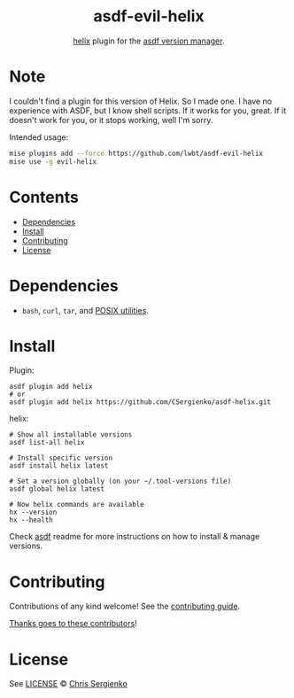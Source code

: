 <div align="center">

# asdf-evil-helix

[helix](https://helix-editor.com/) plugin for the [asdf version manager](https://asdf-vm.com).

</div>

# Note

I couldn't find a plugin for this version of Helix.
So I made one.
I have no experience with ASDF, but I know shell scripts.
If it works for you, great.
If it doesn't work for you, or it stops working, well I'm sorry.

Intended usage:

```bash
mise plugins add --force https://github.com/lwbt/asdf-evil-helix
mise use -g evil-helix
```

# Contents

- [Dependencies](#dependencies)
- [Install](#install)
- [Contributing](#contributing)
- [License](#license)

# Dependencies

- `bash`, `curl`, `tar`, and [POSIX utilities](https://pubs.opengroup.org/onlinepubs/9699919799/idx/utilities.html).

# Install

Plugin:

```shell
asdf plugin add helix
# or
asdf plugin add helix https://github.com/CSergienko/asdf-helix.git
```

helix:

```shell
# Show all installable versions
asdf list-all helix

# Install specific version
asdf install helix latest

# Set a version globally (on your ~/.tool-versions file)
asdf global helix latest

# Now helix commands are available
hx --version
hx --health
```

Check [asdf](https://github.com/asdf-vm/asdf) readme for more instructions on how to
install & manage versions.

# Contributing

Contributions of any kind welcome! See the [contributing guide](contributing.md).

[Thanks goes to these contributors](https://github.com/CSergienko/asdf-helix/graphs/contributors)!

# License

See [LICENSE](LICENSE) © [Chris Sergienko](https://github.com/CSergienko/)
